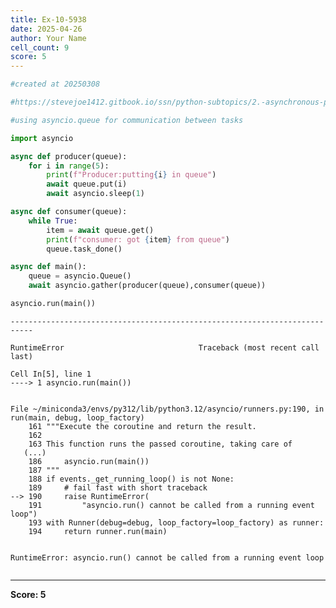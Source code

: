 ```yaml
---
title: Ex-10-5938
date: 2025-04-26
author: Your Name
cell_count: 9
score: 5
---
```


```python
#created at 20250308
```


```python
#https://stevejoe1412.gitbook.io/ssn/python-subtopics/2.-asynchronous-programming
```


```python
#using asyncio.queue for communication between tasks
```


```python
import asyncio 
```


```python
async def producer(queue):
    for i in range(5):
        print(f"Producer:putting{i} in queue")
        await queue.put(i)
        await asyncio.sleep(1)
```


```python
async def consumer(queue):
    while True:
        item = await queue.get()
        print(f"consumer: got {item} from queue")
        queue.task_done()
```


```python
async def main():
    queue = asyncio.Queue()
    await asyncio.gather(producer(queue),consumer(queue))
```


```python
asyncio.run(main())
```


    ---------------------------------------------------------------------------

    RuntimeError                              Traceback (most recent call last)

    Cell In[5], line 1
    ----> 1 asyncio.run(main())


    File ~/miniconda3/envs/py312/lib/python3.12/asyncio/runners.py:190, in run(main, debug, loop_factory)
        161 """Execute the coroutine and return the result.
        162 
        163 This function runs the passed coroutine, taking care of
       (...)
        186     asyncio.run(main())
        187 """
        188 if events._get_running_loop() is not None:
        189     # fail fast with short traceback
    --> 190     raise RuntimeError(
        191         "asyncio.run() cannot be called from a running event loop")
        193 with Runner(debug=debug, loop_factory=loop_factory) as runner:
        194     return runner.run(main)


    RuntimeError: asyncio.run() cannot be called from a running event loop



```python

```


---
**Score: 5**